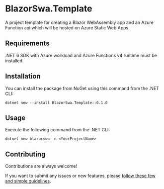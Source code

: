 # BlazorSwa.Template
A project template for creating a Blazor WebAssembly app and an Azure Function api which will be hosted on Azure Static Web Apps.

## Requirements
.NET 6 SDK with Azure workload and Azure Functions v4 runtime must be installed.

## Installation
You can install the package from NuGet using this command from the .NET CLI:
```
dotnet new --install BlazorSwa.Template::0.1.0
```

## Usage
Execute the following command from the .NET CLI:
```
dotnet new blazorswa -n <YourProjectName>
```

## Contributing

Contributions are always welcome!

If you want to submit any issues or new features, please [follow these few and simple guidelines](CONTRIBUTING.md).
